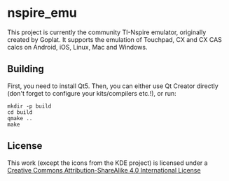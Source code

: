 nspire_emu
==========

This project is currently the community TI-Nspire emulator, originally created by Goplat.
It supports the emulation of Touchpad, CX and CX CAS calcs on Android, iOS, Linux, Mac and Windows.

Building
--------

First, you need to install Qt5.
Then, you can either use Qt Creator directly (don't forget to configure your kits/compilers etc.!), or run:

```
mkdir -p build
cd build
qmake ..
make
```
License
-------
This work (except the icons from the KDE project) is licensed under a [Creative Commons Attribution-ShareAlike 4.0 International License](http://creativecommons.org/licenses/by-sa/4.0/)
